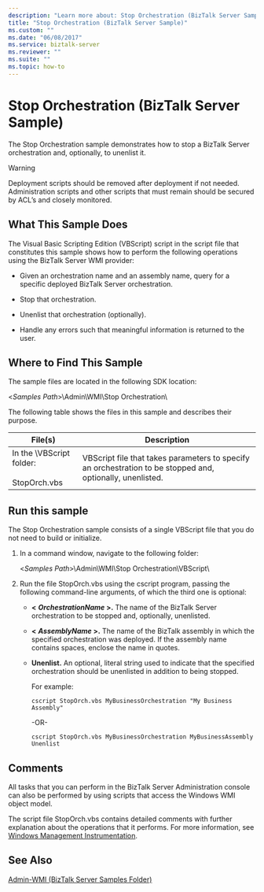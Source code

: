 ```yaml
---
description: "Learn more about: Stop Orchestration (BizTalk Server Sample)"
title: "Stop Orchestration (BizTalk Server Sample)"
ms.custom: ""
ms.date: "06/08/2017"
ms.service: biztalk-server
ms.reviewer: ""
ms.suite: ""
ms.topic: how-to
---
```

# Stop Orchestration (BizTalk Server Sample)
The Stop Orchestration sample demonstrates how to stop a BizTalk Server orchestration and, optionally, to unenlist it.

> [!WARNING]
>  Deployment scripts should be removed after deployment if not needed. Administration scripts and other scripts that must remain should be secured by ACL’s and closely monitored.

## What This Sample Does
 The Visual Basic Scripting Edition (VBScript) script in the script file that constitutes this sample shows how to perform the following operations using the BizTalk Server WMI provider:

-   Given an orchestration name and an assembly name, query for a specific deployed BizTalk Server orchestration.

-   Stop that orchestration.

-   Unenlist that orchestration (optionally).

-   Handle any errors such that meaningful information is returned to the user.

## Where to Find This Sample
 The sample files are located in the following SDK location:

 \<*Samples Path*\>\Admin\WMI\Stop Orchestration\

 The following table shows the files in this sample and describes their purpose.

|File(s)|Description|
|---------------|-----------------|
|In the \VBScript folder:<br /><br /> StopOrch.vbs|VBScript file that takes parameters to specify an orchestration to be stopped and, optionally, unenlisted.|

## Run this sample

 The Stop Orchestration sample consists of a single VBScript file that you do not need to build or initialize.

1.  In a command window, navigate to the following folder:

     \<*Samples Path*\>\Admin\WMI\Stop Orchestration\VBScript\

2.  Run the file StopOrch.vbs using the cscript program, passing the following command-line arguments, of which the third one is optional:

    -   **\<**
         ***OrchestrationName* \>.** The name of the BizTalk Server orchestration to be stopped and, optionally, unenlisted.

    -   **\<**
         ***AssemblyName* \>.** The name of the BizTalk assembly in which the specified orchestration was deployed. If the assembly name contains spaces, enclose the name in quotes.

    -   **Unenlist.** An optional, literal string used to indicate that the specified orchestration should be unenlisted in addition to being stopped.

         For example:

        ```
        cscript StopOrch.vbs MyBusinessOrchestration "My Business Assembly"
        ```

         -OR-

        ```
        cscript StopOrch.vbs MyBusinessOrchestration MyBusinessAssembly Unenlist
        ```

## Comments
 All tasks that you can perform in the BizTalk Server Administration console can also be performed by using scripts that access the Windows WMI object model.

 The script file StopOrch.vbs contains detailed comments with further explanation about the operations that it performs. For more information, see [Windows Management Instrumentation](/windows/win32/wmisdk/wmi-start-page).

## See Also
 [Admin-WMI (BizTalk Server Samples Folder)](../core/admin-wmi-biztalk-server-samples-folder.md)
